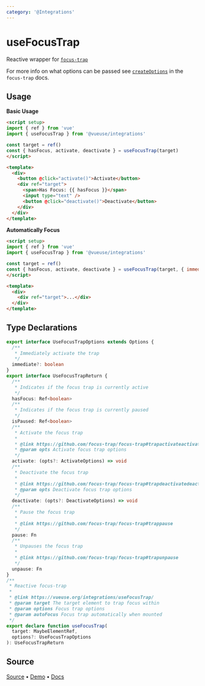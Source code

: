```yaml
---
category: '@Integrations'
---
```


# useFocusTrap

Reactive wrapper for [`focus-trap`](https://github.com/focus-trap/focus-trap)

For more info on what options can be passed see [`createOptions`](https://github.com/focus-trap/focus-trap#createfocustrapelement-createoptions) in the `focus-trap` docs.

## Usage

**Basic Usage**

```html
<script setup>
import { ref } from 'vue'
import { useFocusTrap } from '@vueuse/integrations'

const target = ref()
const { hasFocus, activate, deactivate } = useFocusTrap(target)
</script>

<template>
  <div>
    <button @click="activate()">Activate</button>
    <div ref="target">
      <span>Has Focus: {{ hasFocus }}</span>
      <input type="text" />
      <button @click="deactivate()">Deactivate</button>
    </div>
  </div>
</template>
```

**Automatically Focus**

```html
<script setup>
import { ref } from 'vue'
import { useFocusTrap } from '@vueuse/integrations'

const target = ref()
const { hasFocus, activate, deactivate } = useFocusTrap(target, { immediate: true })
</script>

<template>
  <div>
    <div ref="target">...</div>
  </div>
</template>
```

<!--FOOTER_STARTS-->
## Type Declarations

```typescript
export interface UseFocusTrapOptions extends Options {
  /**
   * Immediately activate the trap
   */
  immediate?: boolean
}
export interface UseFocusTrapReturn {
  /**
   * Indicates if the focus trap is currently active
   */
  hasFocus: Ref<boolean>
  /**
   * Indicates if the focus trap is currently paused
   */
  isPaused: Ref<boolean>
  /**
   * Activate the focus trap
   *
   * @link https://github.com/focus-trap/focus-trap#trapactivateactivateoptions
   * @param opts Activate focus trap options
   */
  activate: (opts?: ActivateOptions) => void
  /**
   * Deactivate the focus trap
   *
   * @link https://github.com/focus-trap/focus-trap#trapdeactivatedeactivateoptions
   * @param opts Deactivate focus trap options
   */
  deactivate: (opts?: DeactivateOptions) => void
  /**
   * Pause the focus trap
   *
   * @link https://github.com/focus-trap/focus-trap#trappause
   */
  pause: Fn
  /**
   * Unpauses the focus trap
   *
   * @link https://github.com/focus-trap/focus-trap#trapunpause
   */
  unpause: Fn
}
/**
 * Reactive focus-trap
 *
 * @link https://vueuse.org/integrations/useFocusTrap/
 * @param target The target element to trap focus within
 * @param options Focus trap options
 * @param autoFocus Focus trap automatically when mounted
 */
export declare function useFocusTrap(
  target: MaybeElementRef,
  options?: UseFocusTrapOptions
): UseFocusTrapReturn
```

## Source

[Source](https://github.com/vueuse/vueuse/blob/main/packages/integrations/useFocusTrap/index.ts) • [Demo](https://github.com/vueuse/vueuse/blob/main/packages/integrations/useFocusTrap/demo.vue) • [Docs](https://github.com/vueuse/vueuse/blob/main/packages/integrations/useFocusTrap/index.md)


<!--FOOTER_ENDS-->
